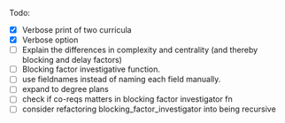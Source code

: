 Todo:
- [x] Verbose print of two curricula
- [x] Verbose option
- [ ] Explain the differences in complexity and centrality (and thereby blocking and delay factors)
- [ ] Blocking factor investigative function.
- [ ] use fieldnames instead of naming each field manually.
- [ ] expand to degree plans
- [ ] check if co-reqs matters in blocking factor investigator fn
- [ ] consider refactoring blocking_factor_investigator into being recursive